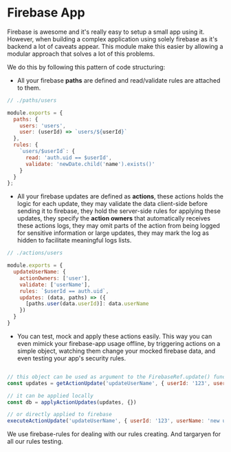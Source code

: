 # Firebase App

Firebase is awesome and it's really easy to setup a small app using it.
However, when building a complex application using solely firebase as it's backend a lot of caveats appear.
This module make this easier by allowing a modular approach that solves a lot of this problems.

We do this by following this pattern of code structuring:

- All your firebase **paths** are defined and read/validate rules are attached to them.

```javascript
// ./paths/users

module.exports = {
  paths: {
    users: 'users',
    user: (userId) => `users/${userId}`
  },
  rules: {
    `users/$userId`: {
      read: 'auth.uid == $userId',
      validate: 'newDate.child('name').exists()'
    }
  }
};
```

- All your firebase updates are defined as **actions**,
  these actions holds the logic for each update,
  they may validate the data client-side before sending it to firebase,
  they hold the server-side rules for applying these updates,
  they specify the **action owners** that automatically receives these actions logs,
  they may omit parts of the action from being logged for sensitive information or large updates,
  they may mark the log as hidden to facilitate meaningful logs lists.

```javascript
// ./actions/users

module.exports = {
  updateUserName: {
    actionOwners: ['user'],
    validate: ['userName'],
    rules: `$userId == auth.uid`,
    updates: (data, paths) => ({
      [paths.user(data.userId)]: data.userName
    })
  }
}
```

- You can test, mock and apply these actions easily.
  This way you can even mimick your firebase-app usage offline,
  by triggering actions on a simple object, watching them change your mocked firebase data,
  and even testing your app's security rules.
  
```javascript

// this object can be used as argument to the FirebaseRef.update() function.
const updates = getActionUpdate('updateUserName', { userId: '123', userName: 'new user name' })

// it can be applied locally
const db = applyActionUpdates(updates, {})

// or directly applied to firebase
executeActionUpdate('updateUserName', { userId: '123', userName: 'new user name' })
```

We use firebase-rules for dealing with our rules creating.
And targaryen for all our rules testing.
